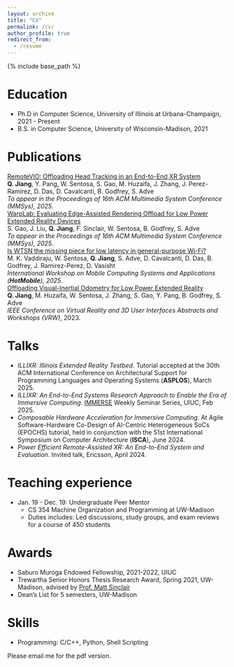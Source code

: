 ```yaml
---
layout: archive
title: "CV"
permalink: /cv/
author_profile: true
redirect_from:
  - /resume
---
```


{% include base_path %}

Education
======
* Ph.D in Computer Science, University of Illinois at Urbana-Champaign, 2021 - Present
* B.S. in Computer Science, University of Wisconsin-Madison, 2021

Publications
======
  [RemoteVIO: Offloading Head Tracking in an End-to-End XR System](https://rsim.cs.illinois.edu/Pubs/25-MMSys-RemoteVIO.pdf)<br>
  __Q. Jiang__, Y. Pang, W. Sentosa, S. Gao, M. Huzaifa, J. Zhang, J. Perez-Ramirez, D. Das, D. Cavalcanti, B. Godfrey, S. Adve<br>
  _To appear in the Proceedings of 16th ACM Multimedia System Conference (MMSys), 2025_.<br>
  [WarpLab: Evaluating Edge-Assisted Rendering Offload for Low Power Extended Reality Devices](https://rsim.cs.illinois.edu/Pubs/25-MMSys-WarpLab.pdf)<br>
  S. Gao, J. Liu, __Q. Jiang__, F. Sinclair, W. Sentosa, B. Godfrey, S. Adve<br>
  _To appear in the Proceedings of 16th ACM Multimedia System Conference (MMSys), 2025_.<br>
  [Is WTSN the missing piece for low latency in general-purpose Wi-Fi?](https://dl.acm.org/doi/10.1145/3708468.3711879)<br>
  M. K. Vaddiraju, W. Sentosa, __Q. Jiang__, S. Adve, D. Cavalcanti, D. Das, B. Godfrey, J. Ramirez-Perez, D. Vasisht<br>
  _International Workshop on Mobile Computing Systems and Applications (__HotMobile__), 2025_.<br>
  [Offloading Visual-Inertial Odometry for Low Power Extended Reality](https://ieeexplore.ieee.org/document/10108688)<br>
  __Q. Jiang__, M. Huzaifa, W. Sentosa, J. Zhang, S. Gao, Y. Pang, B. Godfrey, S. Adve<br>
  _IEEE Conference on Virtual Reality and 3D User Interfaces Abstracts and Workshops (VRW)_, 2023.

Talks
======
* _ILLIXR: Illinois Extended Reality Testbed_. Tutorial accepted at the 30th ACM International Conference on Architectural Support for Programming Languages and Operating Systems (__ASPLOS__), March 2025.
* _ILLIXR: An End-to-End Systems Research Approach to Enable the Era of Immersive Computing_. [IMMERSE](https://immerse.illinois.edu) Weekly Seminar Series, UIUC, Feb 2025.
* _Composable Hardware Acceleration for Immersive Computing_. At Agile Software-Hardware Co-Design of AI-Centric Heterogeneous SoCs (EPOCHS) tutorial, held in conjunction with the 51st International Symposium on Computer Architecture (__ISCA__), June 2024.
* _Power Efficient Remote-Assisted XR: An End-to-End System and Evaluation_. Invited talk, Ericsson, April 2024.

Teaching experience
======
* Jan. 19 - Dec. 19: Undergraduate Peer Mentor
  * CS 354 Machine Organization and Programming at UW-Madison
  * Duties includes: Led discussions, study groups, and exam reviews for a course of 450 students

Awards
======
* Saburo Muroga Endowed Fellowship, 2021-2022, UIUC
* Trewartha Senior Honors Thesis Research Award, Spring 2021, UW-Madison, advised by [Prof. Matt Sinclair](https://pages.cs.wisc.edu/~sinclair/)
* Dean’s List for 5 semesters, UW-Madison

Skills
======
* Programming: C/C++, Python, Shell Scripting

Please email me for the pdf version. 
